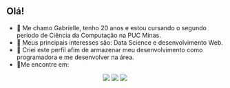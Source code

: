 ## Olá!

- 🔭 Me chamo Gabrielle, tenho 20 anos e estou cursando o segundo período de Ciência da Computação na PUC Minas.
- 🤔 Meus principais interesses são: Data Science e desenvolvimento Web.
- 💬 Criei este perfil afim de armazenar meu desenvolvimento como programadora e me desenvolver na área. 
- 📍Me encontre em:
  
<div align="center"> 

  <a href="https://www.instagram.com/gabriellerrr?igsh=MWNyMW93eGw0ZTk0dg==" target="_blank"><img src="https://img.shields.io/badge/-Instagram-%23E4405F?style=for-the-badge&logo=instagram&logoColor=white" target="_blank"></a>
  <a href = "mailto:gabrielledocarmoassuncao@gmail.com"><img src="https://img.shields.io/badge/-Gmail-%23333?style=for-the-badge&logo=gmail&logoColor=white" target="_blank"></a>
  <a href="https://www.linkedin.com/in/gabrielle-assun%C3%A7%C3%A3o-a555a2213/" target="_blank"><img src="https://img.shields.io/badge/-LinkedIn-%230077B5?style=for-the-badge&logo=linkedin&logoColor=white" target="_blank"></a> 
  
</div>

